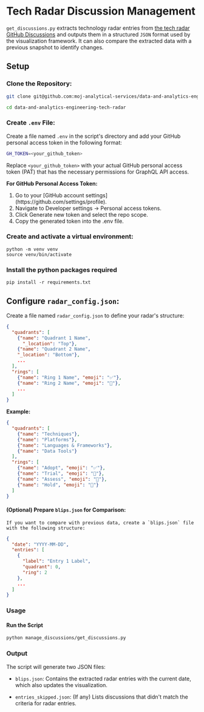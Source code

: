 # Tech Radar Discussion Management

`get_discussions.py` extracts technology radar entries from [the tech radar GitHub Discussions](https://github.com/moj-analytical-services/data-and-analytics-engineering-tech-radar/discussions) and outputs them in a structured `JSON` format used by the visualization framework. It can also compare the extracted data with a previous snapshot to identify changes.



## Setup

### Clone the Repository:

```bash
git clone git@github.com:moj-analytical-services/data-and-analytics-engineering-tech-radar.git
```
```bash
cd data-and-analytics-engineering-tech-radar
```
### Create `.env` File: 

Create a file named `.env` in the script's directory and add your GitHub personal access token in the following format:
```bash
GH_TOKEN=<your_github_token>
```
Replace `<your_github_token>` with your actual GitHub personal access token (PAT) that has the necessary permissions for GraphQL API access.

**For GitHub Personal Access Token:**
<ol>
<li> Go to your [GitHub account settings](https://github.com/settings/profile). </li> 
<li> Navigate to Developer settings -> Personal access tokens. </li>
<li> Click Generate new token and select the repo scope. </li>
<li> Copy the generated token into the .env file. </li> 

</ol>

### Create and activate a virtual environment:

```
python -m venv venv
source venv/bin/activate
```
### Install the python packages required


```pythpn
pip install -r requirements.txt
```

## Configure `radar_config.json`: 
Create a file named `radar_config.json` to define your radar's structure:

```json
{
  "quadrants": [
    {"name": "Quadrant 1 Name",
      "_location": "Top"},
    {"name": "Quadrant 2 Name",
    "_location": "Bottom"},
    ...
  ],
  "rings": [
    {"name": "Ring 1 Name", "emoji": "✅"},
    {"name": "Ring 2 Name", "emoji": "🧪"},
    ...
  ]
}
```

**Example:**
```json
{
  "quadrants": [
    {"name": "Techniques"},
    {"name": "Platforms"},
    {"name": "Languages & Frameworks"},
    {"name": "Data Tools"}
  ],
  "rings": [
    {"name": "Adopt", "emoji": "✅"},
    {"name": "Trial", "emoji": "🧪"},
    {"name": "Assess", "emoji": "🔎"},
    {"name": "Hold", "emoji": "🛑"}
  ]
}
```

#### (Optional) Prepare `blips.json` for Comparison:

    If you want to compare with previous data, create a `blips.json` file with the following structure:

```json
{
  "date": "YYYY-MM-DD",
  "entries": [
    {
      "label": "Entry 1 Label",
      "quadrant": 0, 
      "ring": 2 
    },
    ...
  ]
}
```

### Usage

#### Run the Script
```bash
python manage_discussions/get_discussions.py
```
### Output

The script will generate two JSON files:

- `blips.json`: Contains the extracted radar entries with the current date, which also updates the visualization.

- `entries_skipped.json`: (If any) Lists discussions that didn't match the criteria for radar entries.
</ol>